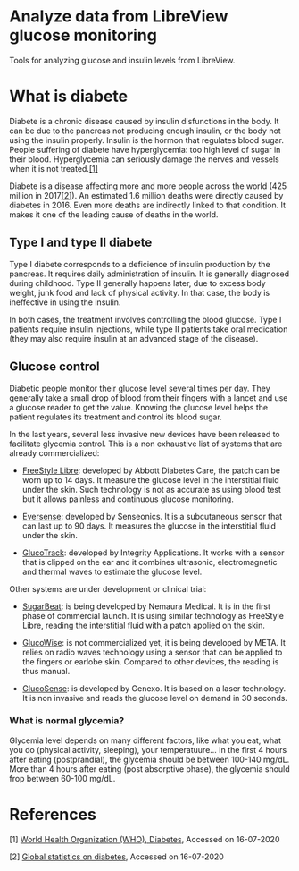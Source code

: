# Analyze data from LibreView glucose monitoring

Tools for analyzing glucose and insulin levels from LibreView.

# What is diabete

Diabete is a chronic disease caused by insulin disfunctions in the body. 
It can be due to the pancreas not producing enough insulin, or the body not using the insulin properly.
Insulin is the hormon that regulates blood sugar. People suffering of diabete have hyperglycemia: too high level of sugar in their blood.
Hyperglycemia can seriously damage the nerves and vessels when it is not treated.[[1]](#1)

Diabete is a disease affecting more and more people across the world (425 million in 2017[[2]](#2)). An estimated 1.6 million deaths were directly caused by diabetes in 2016.
Even more deaths are indirectly linked to that condition.
It makes it one of the leading cause of deaths in the world.

## Type I and type II diabete

Type I diabete corresponds to a deficience of insulin production by the pancreas. It requires daily administration of insulin.
It is generally diagnosed during childhood.
Type II generally happens later, due to excess body weight, junk food and lack of physical activity. In that case, the body is ineffective in using the insulin.

In both cases, the treatment involves controlling the blood glucose. Type I patients require insulin injections, while type II patients take oral medication (they may also require insulin at an advanced stage of the disease).

## Glucose control

Diabetic people monitor their glucose level several times per day. 
They generally take a small drop of blood from their fingers with a lancet and use a glucose reader to get the value. 
Knowing the glucose level helps the patient regulates its treatment and control its blood sugar.

In the last years, several less invasive new devices have been released to facilitate glycemia control.
This is a non exhaustive list of systems that are already commercialized:

- [FreeStyle Libre](https://www.freestylelibre.fr/libre/): developed by Abbott Diabetes Care, the patch can be worn up to 14 days. It measure the glucose level in the interstitial fluid under the skin. Such technology is not as accurate as using blood test but it allows painless and continuous glucose monitoring.

- [Eversense](https://www.eversensediabetes.com/): developed by Senseonics. It is a subcutaneous sensor that can last up to 90 days. It measures the glucose in the interstitial fluid under the skin.

- [GlucoTrack](http://www.glucotrack.com/): developed by Integrity Applications. It works with a sensor that is clipped on the ear and it combines ultrasonic, electromagnetic and thermal waves to estimate the glucose level.

Other systems are under development or clinical trial:

- [SugarBeat](https://nemauramedical.com/sugarbeat/): is being developed by Nemaura Medical. It is in the first phase of commercial launch. It is using similar technology as FreeStyle Libre, reading the interstitial fluid with a patch applied on the skin.

- [GlucoWise](https://gluco-wise.com/): is not commercialized yet, it is being developed by META. It relies on radio waves technology using a sensor that can be applied to the fingers or earlobe skin. Compared to other devices, the reading is thus manual.

- [GlucoSense](https://www.leeds.ac.uk/site/custom_scripts/profile-single.php?profileTypeID=&categoryID=2000&profileID=116): is developed by Genexo. It is based on a laser technology. It is non invasive and reads the glucose level on demand in 30 seconds.

### What is normal glycemia?

Glycemia level depends on many different factors, like what you eat, what you do (physical activity, sleeping), your temperatuure... In the first 4 hours after eating (postprandial), the glycemia should be between 100-140 mg/dL. More than 4 hours after eating (post absorptive phase), the glycemia should frop between 60-100 mg/dL.




# References
<a id="1">[1]</a> [World Health Organization (WHO), Diabetes](https://www.who.int/en/news-room/fact-sheets/detail/diabetes#:~:text=Le%20diab%C3%A8te%20est%20une%20maladie,de%20sucre%20dans%20le%20sang.), Accessed on 16-07-2020

<a id="2">[2]</a> [Global statistics on diabetes](https://www.escardio.org/Education/Diabetes-and-CVD/Recommended-Reading/global-statistics-on-diabetes), Accessed on 16-07-2020

